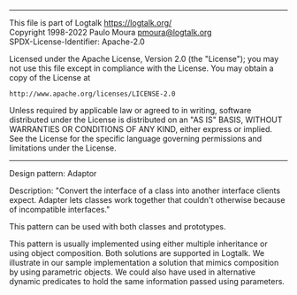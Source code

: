 ________________________________________________________________________

This file is part of Logtalk <https://logtalk.org/>  
Copyright 1998-2022 Paulo Moura <pmoura@logtalk.org>  
SPDX-License-Identifier: Apache-2.0

Licensed under the Apache License, Version 2.0 (the "License");
you may not use this file except in compliance with the License.
You may obtain a copy of the License at

    http://www.apache.org/licenses/LICENSE-2.0

Unless required by applicable law or agreed to in writing, software
distributed under the License is distributed on an "AS IS" BASIS,
WITHOUT WARRANTIES OR CONDITIONS OF ANY KIND, either express or implied.
See the License for the specific language governing permissions and
limitations under the License.
________________________________________________________________________


Design pattern:
	Adaptor

Description:
	"Convert the interface of a class into another interface clients
	expect. Adapter lets classes work together that couldn't otherwise
	because of incompatible interfaces."

This pattern can be used with both classes and prototypes.

This pattern is usually implemented using either multiple inheritance
or using object composition. Both solutions are supported in Logtalk.
We illustrate in our sample implementation a solution that mimics
composition by using parametric objects. We could also have used in
alternative dynamic predicates to hold the same information passed
using parameters.
